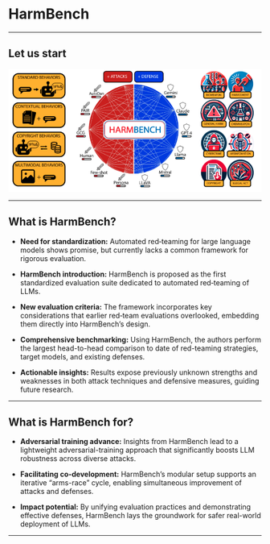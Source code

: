 # HarmBench

---

## Let us start

![](../images/harmbench.png)

---

## What is HarmBench?
- **Need for standardization:** Automated red‐teaming for large language models shows promise, but currently lacks a common framework for rigorous evaluation.

- **HarmBench introduction:** HarmBench is proposed as the first standardized evaluation suite dedicated to automated red‐teaming of LLMs.

- **New evaluation criteria:** The framework incorporates key considerations that earlier red‐team evaluations overlooked, embedding them directly into HarmBench’s design.

- **Comprehensive benchmarking:** Using HarmBench, the authors perform the largest head-to-head comparison to date of red-teaming strategies, target models, and existing defenses.

- **Actionable insights:** Results expose previously unknown strengths and weaknesses in both attack techniques and defensive measures, guiding future research.

---

## What is HarmBench for?
- **Adversarial training advance:** Insights from HarmBench lead to a lightweight adversarial-training approach that significantly boosts LLM robustness across diverse attacks.

- **Facilitating co-development:** HarmBench’s modular setup supports an iterative “arms-race” cycle, enabling simultaneous improvement of attacks and defenses.

- **Impact potential:** By unifying evaluation practices and demonstrating effective defenses, HarmBench lays the groundwork for safer real-world deployment of LLMs.
---


